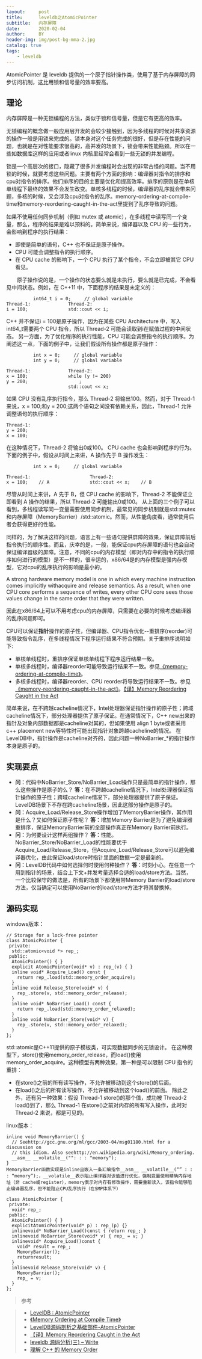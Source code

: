 ```yaml
---
layout:     post
title:      leveldb之AtomicPointer
subtitle:   内存屏障
date:       2020-02-04
author:     BY
header-img: img/post-bg-mma-2.jpg
catalog: true
tags:
    - leveldb
---
```


AtomicPointer 是 leveldb 提供的一个原子指针操作类，使用了基于内存屏障的同步访问机制，这比用锁和信号量的效率要高。


## 理论

内存屏障是一种无锁编程的方法，类似于锁和信号量，但是它有更高的效率。

无锁编程的概念做一般应用层开发的会较少接触到，因为多线程的时候对共享资源的操作一般是用锁来完成的。锁本身对这个任务完成的很好，但是存在性能的问题，也就是在对性能要求很高的，高并发的场景下，锁会带来性能瓶颈。所以在一些如数据库这样的应用或者linux 内核里经常会看到一些无锁的并发编程。

锁是一个高层次的接口，隐藏了很多并发编程时会出现的非常古怪的问题。当不用锁的时候，就要考虑这些问题。主要有两个方面的影响：编译器对指令的排序和cpu对指令的排序。他们排序的目的主要是优化和提高效率。排序的原则是在单核单线程下最终的效果不会发生改变。单核多线程的时候，编译器的乱序就会带来问题，多核的时候，又会涉及cpu对指令的乱序。memory-ordering-at-compile-time和memory-reordering-caught-in-the-act里提到了乱序导致的问题。

如果不使用任何同步机制（例如 mutex 或 atomic），在多线程中读写同一个变量，那么，程序的结果是难以预料的。简单来说，编译器以及 CPU 的一些行为，会影响到程序的执行结果：

-    即使是简单的语句，C++ 也不保证是原子操作。
-    CPU 可能会调整指令的执行顺序。
-    在 CPU cache 的影响下，一个 CPU 执行了某个指令，不会立即被其它 CPU 看见。

　　原子操作说的是，一个操作的状态要么就是未执行，要么就是已完成，不会看见中间状态。例如，在 C++11 中，下面程序的结果是未定义的：
```objc
          int64_t i = 0;     // global variable
Thread-1:              Thread-2:
i = 100;               std::cout << i;
```
C++ 并不保证i = 100是原子操作，因为在某些 CPU Architecture 中，写入int64_t需要两个 CPU 指令，所以 Thread-2 可能会读取到i在赋值过程的中间状态。
另一方面，为了优化程序的执行性能，CPU 可能会调整指令的执行顺序。为阐述这一点，下面的例子中，让我们假设所有操作都是原子操作：
```objc
          int x = 0;     // global variable
          int y = 0;     // global variable
		  
Thread-1:              Thread-2:
x = 100;               while (y != 200)
y = 200;                   ;
                       std::cout << x;
```
如果 CPU 没有乱序执行指令，那么 Thread-2 将输出100。然而，对于 Thread-1 来说，x = 100;和y = 200;这两个语句之间没有依赖关系，因此，Thread-1 允许调整语句的执行顺序：

```objc
Thread-1:
y = 200;
x = 100;
```
在这种情况下，Thread-2 将输出0或100。
CPU cache 也会影响到程序的行为。下面的例子中，假设从时间上来讲，A 操作先于 B 操作发生：
```objc
          int x = 0;     // global variable
		  
Thread-1:                      Thread-2:
x = 100;    // A               std::cout << x;    // B
```
尽管从时间上来讲，A 先于 B，但 CPU cache 的影响下，Thread-2 不能保证立即看到 A 操作的结果，所以 Thread-2 可能输出0或100。
从上面的三个例子可以看到，多线程读写同一变量需要使用同步机制，最常见的同步机制就是std::mutex和内存屏障（MemoryBarrier）/std::atomic。然而，从性能角度看，通常使用后者会获得更好的性能。

同样的，为了解决这样的问题，语言上有一些语句提供屏障的效果，保证屏障前后指令执行的顺序性。而且，庆幸的是，一般，能保证cpu内存屏障的语句也会自动保证编译器级的屏障。注意，不同的cpu的内存模型（即对内存中的指令的执行顺序如何进行的模型）是不一样的，很辛运的，x86/64是的内存模型是强内存模型，它对cpu的乱序执行的影响是最小的。

A strong hardware memory model is one in which every machine instruction comes implicitly withacquire and release semantics. As a result, when one CPU core performs a sequence of writes, every other CPU core sees those values change in the same order that they were written.

因此在x86/64上可以不用考虑cpu的内存屏障，只需要在必要的时候考虑编译器的乱序问题即可。

CPU可以保证**指针**操作的原子性，但编译器、CPU指令优化--重排序(reorder)可能导致指令乱序，在多线程情况下程序运行结果不符合预期。关于重排序说明如下:
- 单核单线程时，重排序保证单核单线程下程序运行结果一致。
- 单核多线程时，编译器reorder可能导致运行结果不一致。参见[《memory-ordering-at-compile-time》](https://preshing.com/20120625/memory-ordering-at-compile-time/)。
- 多核多线程时，编译器reorder、CPU reorder将导致运行结果不一致。参见[《memory-reordering-caught-in-the-act》](https://www.jianshu.com/p/5b317882dda6)。[【译】Memory Reordering Caught in the Act](https://www.jianshu.com/p/5b317882dda6)

简单来说，在不跨越cacheline情况下，Intel处理器保证指针操作的原子性；跨域cacheline情况下，部分处理器提供了原子保证。在通常情况下，C++ new出来的指针及对象内部数据都是cacheline对其的，但如果使用 align 1 byte或者采用c++ placement new等特性时可能出现指针对象跨越cacheline的情况。
在LevelDB中，指针操作是cacheline对齐的，因此问题一种NoBarrier_*的指针操作本身是原子的。




## 实现要点

- **问**：代码中NoBarrier_Store/NoBarrier_Load操作只是最简单的指针操作，那么这些操作是原子的么？
  **答**：在不跨越cacheline情况下，Intel处理器保证指针操作的原子性；跨域cacheline情况下，部分处理器提供了原子保证。LevelDB场景下不存在跨cacheline场景，因此这部分操作是原子的。
- **问**：Acquire_Load/Release_Store操作增加了MemoryBarrier操作，其作用是什么？又如何保证原子性呢？
  **答**：增加Memory Barrier是为了避免编译器重排序，保证MemoryBarrier前的全部操作真正在Memory Barrier前执行。
- **问**：为何要设计这样两组操作？
  **答**：性能。NoBarrier_Store/NoBarrier_Load的性能要优于Acquire_Load/Release_Store，但Acquire_Load/Release_Store可以避免编译器优化，由此保证load/store时指针里面的数据一定是最新的。
- **问**：LevelDB代码中如何选择何时使用何种操作？
  **答**：时刻小心。在任意一个用到指针的场景，结合上下文+并发考量选择合适的load/store方法。当然，一个比较保守的做法是，所有的场景下都使用带Memory Barrier的load/store方法，仅当确定可以使用NoBarrier的load/store方法才将其替换掉。


## 源码实现
windows版本：
```objc
// Storage for a lock-free pointer
class AtomicPointer {
 private:
  std::atomic<void *> rep_;
 public:
  AtomicPointer() { }
  explicit AtomicPointer(void* v) : rep_(v) { }
  inline void* Acquire_Load() const {
    return rep_.load(std::memory_order_acquire);
  }
  inline void Release_Store(void* v) {
    rep_.store(v, std::memory_order_release);
  }
  inline void* NoBarrier_Load() const {
    return rep_.load(std::memory_order_relaxed);
  }
  inline void NoBarrier_Store(void* v) {
    rep_.store(v, std::memory_order_relaxed);
  }
};
```
std::atomic是C++11提供的原子模板类，可实现数据同步的无锁设计。
在这种模型下，store()使用memory_order_release，而load()使用memory_order_acquire。这种模型有两种效果，第一种是可以限制 CPU 指令的重排：
- 在store()之前的所有读写操作，不允许被移动到这个store()的后面。
- 在load()之后的所有读写操作，不允许被移动到这个load()的前面。
除此之外，还有另一种效果：假设 Thread-1 store()的那个值，成功被 Thread-2 load()到了，那么 Thread-1 在store()之前对内存的所有写入操作，此时对 Thread-2 来说，都是可见的。

linux版本：
```objc
inline void MemoryBarrier() {
  // Seehttp://gcc.gnu.org/ml/gcc/2003-04/msg01180.html for a discussion on
  // this idiom. Also seehttp://en.wikipedia.org/wiki/Memory_ordering.
  __asm__ __volatile__("": : : "memory");
}
MemoryBarrier函数实现是inline且嵌入一条汇编指令__asm__ __volatile__(“” : : : “memory”);，__volatile__表示阻止编译器对该值进行优化，强制变量使用精确内存地址（非 cache或register），memory表示对内存有修改操作，需要重新读入，该指令能够阻止编译器乱序，但不能阻止CPU乱序执行（在SMP体系下）

class AtomicPointer {
 private:
  void* rep_;
 public:
  AtomicPointer() { }
  explicitAtomicPointer(void* p) : rep_(p) {}
  inlinevoid* NoBarrier_Load()const { return rep_; }
  inlinevoid NoBarrier_Store(void* v) { rep_ = v; }
  inlinevoid* Acquire_Load()const {
    void* result = rep_;
    MemoryBarrier();
    returnresult;
  }
  inlinevoid Release_Store(void* v) {
    MemoryBarrier();
    rep_ = v;
  }
};
```





>参考 

>- [LevelDB : AtomicPointer](http://www.voidcn.com/article/p-poodsusd-sm.html)
>- [《Memory Ordering at Compile Time》](https://preshing.com/20120625/memory-ordering-at-compile-time/)
>- [LevelDB源码剖析之基础部件-AtomicPointer](https://www.jianshu.com/p/3161784e7573)
>- [【译】Memory Reordering Caught in the Act](https://www.jianshu.com/p/5b317882dda6)
>- [leveldb 源码分析(三) – Write](https://youjiali1995.github.io/storage/leveldb-write/)
>- [理解 C++ 的 Memory Order](https://senlinzhan.github.io/2017/12/04/cpp-memory-order/)



